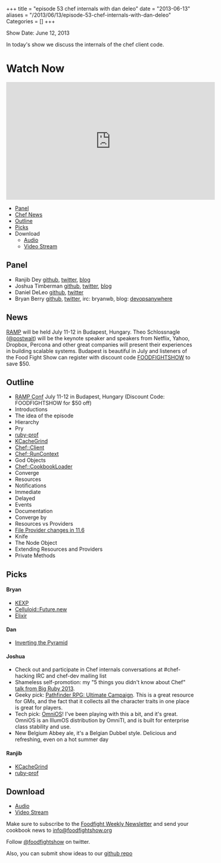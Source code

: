 +++
title = "episode 53 chef internals with dan deleo"
date = "2013-06-13"
aliases = "/2013/06/13/episode-53-chef-internals-with-dan-deleo"
Categories = []
+++

Show Date: June 12, 2013

In today's show we discuss the internals of the chef client code.

# Watch Now

<iframe width="560" height="315" src="http://www.youtube.com/embed/1ulVUl_O47g" frameborder="0" allowfullscreen></iframe>

* [Panel](http://foodfightshow.org/2013/05/netflix-oss.html#panel)
* [Chef News](http://foodfightshow.org/2013/06/episode-53-chef-internals-with-dan-deleo.html#news)
* [Outline](http://foodfightshow.org/2013/06/episode-53-chef-internals-with-dan-deleo.html#outline)
* [Picks](http://foodfightshow.org/2013/06/episode-53-chef-internals-with-dan-deleo.html#picks)
* Download
  * [Audio](http://traffic.libsyn.com/foodfight/FoodFightShow53-ChefInternals.mp3)
  * [Video Stream](http://www.youtube.com/watch?v=1ulVUl_O47g)

Panel<a name="panel"></a>
-----

* Ranjib Dey [github](https://github.com/ranjib), [twitter](https://twitter.com/ranjibdey), [blog](http://ranjib.posterous.com/)
* Joshua Timberman [github](http://github.com/jtimberman), [twitter](https://twitter.com/jtimberman), [blog](http://jtimberman.housepub.org/)
* Daniel DeLeo [github](https://github.com/danielsdeleo), [twitter](http://twitter.com/kallistec)
* Bryan Berry [github](http://github.com/bryanwb), [twitter](http://twitter.com/bryanwb), irc: bryanwb, blog: [devopsanywhere](http://devopsanywhere.blogspot.com)

<!-- more -->

News<a name="news"></a>
----

[RAMP](http://rampconf.com/) will be held July 11-12 in Budapest, Hungary.  Theo Schlossnagle ([@postwait](http://twitter.com/postwait)) will be the keynote speaker and speakers from Netflix, Yahoo, Dropbox, Percona and other great companies will present their experiences in building scalable systems.  Budapest is beautiful in July and listeners of the Food Fight Show can register with discount code [FOODFIGHTSHOW](http://rampconf.eventbrite.com/?discount=FOODFIGHTSHOW) to save $50.

Outline<a name="outline"></a>
-------

* [RAMP Conf](http://rampconf.com/) July 11-12 in Budapest, Hungary (Discount Code: FOODFIGHTSHOW for $50 off) 
* Introductions
* The idea of the episode
* Hierarchy 
 * Pry
 * [ruby-prof](https://github.com/rdp/ruby-prof)
 * [KCacheGrind](http://kcachegrind.sourceforge.net/html/Home.html)
* [Chef::Client](https://github.com/opscode/chef/blob/master/lib/chef/client.rb)
* [Chef::RunContext](https://github.com/opscode/chef/blob/master/lib/chef/run_context.rb)
 * God Objects
* [Chef::CookbookLoader](https://github.com/opscode/chef/blob/master/lib/chef/cookbook_loader.rb)
* Converge
* Resources
* Notifications
 * Immediate
 * Delayed
* Events
* Documentation
* Converge by
* Resources vs Providers
* [File Provider changes in 11.6](http://lists.opscode.com/sympa/arc/chef/2013-06/msg00093.html)
* Knife
* The Node Object
* Extending Resources and Providers
* Private Methods

Picks<a name="picks"></a>
-----

#### Bryan  

* [KEXP](http://kexp.org)
* [Celluloid::Future.new](https://github.com/celluloid/celluloid/wiki/futures)
* [Elixir](http://elixir-lang.org)

#### Dan

* [Inverting the Pyramid](http://www.amazon.com/Inverting-Pyramid-History-Football-Tactics/dp/1409102041)

#### Joshua

* Check out and participate in Chef internals conversations at
  \#chef-hacking IRC and chef-dev mailing list
* Shameless self-promotion: my "5 things you didn't know about Chef"
  [talk from Big Ruby 2013](http://confreaks.com/videos/2301-bigruby2013-5-things-you-didn-t-know-about-chef).
* Geeky pick:
[Pathfinder RPG: Ultimate Campaign](http://paizo.com/products/btpy8x64/).
This is a great resource for GMs, and the fact that it collects all
the character traits in one place is great for players.
* Tech pick: [OmniOS](http://omnios.omniti.com)! I've been playing
with this a bit, and it's great. OmniOS is an IllumOS distribution
by OmniTI, and is built for enterprise class stability and use.
* New Belgium Abbey ale, it's a Belgian Dubbel style. Delicious and
refreshing, even on a hot summer day

#### Ranjib

* [KCacheGrind](http://kcachegrind.sourceforge.net/html/Home.html)
* [ruby-prof](https://github.com/rdp/ruby-prof)


Download
--------
* [Audio](http://traffic.libsyn.com/foodfight/FoodFightShow53-ChefInternals.mp3)
* [Video Stream](http://www.youtube.com/watch?v=1ulVUl_O47g)


Make sure to subscribe to the [Foodfight Weekly Newsletter](http://bit.ly/ffsmail) and send your cookbook
news to info@foodfightshow.org

Follow [@foodfightshow](http://twitter.com/foodfightshow) on twitter.

Also, you can submit show ideas to our [github repo](https://github.com/foodfight/showz)
